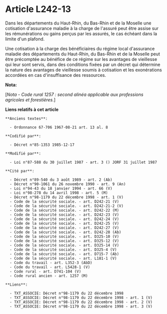 # Article L242-13

Dans les départements du Haut-Rhin, du Bas-Rhin et de la Moselle une cotisation d'assurance maladie à la charge de l'assuré
peut être assise sur les rémunérations ou gains perçus par les assurés, le cas échéant dans la limite d'un plafond. 

Une cotisation à la charge des bénéficiaires du régime local d'assurance maladie des départements du Haut-Rhin, du Bas-Rhin
et de la Moselle peut être précomptée au bénéfice de ce régime sur les avantages de vieillesse qui leur sont servis, dans des
conditions fixées par un décret qui détermine la nature des avantages de vieillesse soumis à cotisation et les exonérations
accordées en cas d'insuffisance des ressources.

**Nota:**

[*Nota - Code rural 1257 : second alinéa applicable aux professions agricoles et forestières.*]

**Liens relatifs à cet article**

	**Anciens textes**:

	  - Ordonnance 67-706 1967-08-21 art. 13 al. 8

	**Codifié par**:

	  - Décret n°85-1353 1985-12-17

	**Modifié par**:

	  - Loi n°87-588 du 30 juillet 1987 - art. 3 () JORF 31 juillet 1987

	**Cité par**:

	  - Décret n°89-540 du 3 août 1989 - art. 2 (Ab)
	  - Décret n°90-1061 du 26 novembre 1990 - art. 9 (An)
	  - Loi n°94-43 du 18 janvier 1994 - art. 66 (V)
	  - Loi n°98-278 du 14 avril 1998 - art. 5 (M)
	  - Décret n°98-1179 du 22 décembre 1998 - art. 1 (V)
	  - Code de la sécurité sociale. - art. D242-21 (V)
	  - Code de la sécurité sociale. - art. D242-21-2 (V)
	  - Code de la sécurité sociale. - art. D242-22 (M)
	  - Code de la sécurité sociale. - art. D242-23 (V)
	  - Code de la sécurité sociale. - art. D242-24 (V)
	  - Code de la sécurité sociale. - art. D242-25 (V)
	  - Code de la sécurité sociale. - art. D242-27 (V)
	  - Code de la sécurité sociale. - art. D242-28 (Ab)
	  - Code de la sécurité sociale. - art. D325-10 (V)
	  - Code de la sécurité sociale. - art. D325-12 (V)
	  - Code de la sécurité sociale. - art. D325-14 (V)
	  - Code de la sécurité sociale. - art. D325-4 (V)
	  - Code de la sécurité sociale. - art. D715-7 (Ab)
	  - Code de la sécurité sociale. - art. L181-1 (V)
	  - Code du travail - art. L352-3 (AbD)
	  - Code du travail - art. L5428-1 (V)
	  - Code rural - art. D741-104 (V)
	  - Code rural ancien - art. 1257 (M)

	**Liens**:

	  - TXT_ASSOCIE: Décret n°98-1179 du 22 décembre 1998
	  - TXT_ASSOCIE: Décret n°98-1179 du 22 décembre 1998 - art. 1 (V)
	  - TXT_ASSOCIE: Décret n°98-1179 du 22 décembre 1998 - art. 2 (V)
	  - TXT_ASSOCIE: Décret n°98-1179 du 22 décembre 1998 - art. 3 (V)
